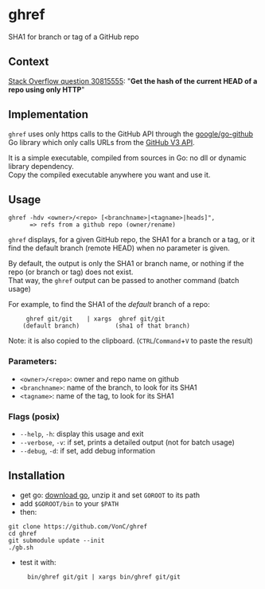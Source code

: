 # ghref
SHA1 for branch or tag of a GitHub repo

## Context

[Stack Overflow question 30815555](http://stackoverflow.com/q/30815555/6309):
"**Get the hash of the current HEAD of a repo using only HTTP**"

## Implementation

`ghref` uses only https calls to the GitHub API 
through the [google/go-github](https://github.com/google/go-github) Go library
which only calls URLs from the [GitHub V3 API](https://developer.github.com/v3/).

It is a simple executable, compiled from sources in Go: no dll or dynamic library dependency.  
Copy the compiled executable anywhere you want and use it.

## Usage

````
ghref -hdv <owner>/<repo> [<branchname>|<tagname>|heads]",
      => refs from a github repo (owner/rename)
````

`ghref` displays, for a given GitHub repo, the SHA1 for a branch or a tag,
or it find the default branch (remote HEAD) when no parameter is given.

By default, the output is only the SHA1 or branch name, 
or nothing if the repo (or branch or tag) does not exist.  
That way, the `ghref` output can be passed to another command (batch usage)

For example, to find the SHA1 of the *default* branch of a repo:
````
     ghref git/git    | xargs  ghref git/git
    (default branch)          (sha1 of that branch)
````
Note: it is also copied to the clipboard. (`CTRL`/`Command`+`V` to paste the result)

### Parameters:

- `<owner>/<repo>`: owner and repo name on github
- `<branchname>`: name of the branch, to look for its SHA1
- `<tagname>`: name of the tag, to look for its SHA1

### Flags (posix)

- `--help`, `-h`: display this usage and exit
- `--verbose`, `-v`: if set, prints a detailed output (not for batch usage)
- `--debug`, `-d`: if set, add debug information

## Installation

- get go: [download go](https://golang.org/dl/), unzip it and set `GOROOT` to its path
- add `$GOROOT/bin` to your `$PATH`
- then:
````
git clone https://github.com/VonC/ghref
cd ghref
git submodule update --init
./gb.sh
````

- test it with:

        bin/ghref git/git | xargs bin/ghref git/git
        
        

